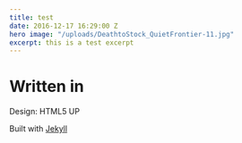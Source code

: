 ```yaml
---
title: test
date: 2016-12-17 16:29:00 Z
hero image: "/uploads/DeathtoStock_QuietFrontier-11.jpg"
excerpt: this is a test excerpt
---
```


# Written in

Design: HTML5 UP

Built with [Jekyll](http://jekyllrb.com/)

